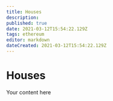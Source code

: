```yaml
---
title: Houses
description:
published: true
date: 2021-03-12T15:54:22.129Z
tags: ethereum
editor: markdown
dateCreated: 2021-03-12T15:54:22.129Z
---
```


# Houses
Your content here